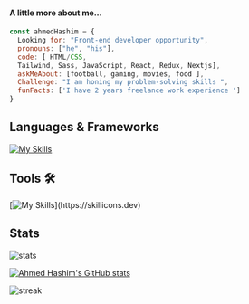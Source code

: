<h4>A little more about me...</h4>
  
```javascript
const ahmedHashim = {
  Looking for: "Front-end developer opportunity",
  pronouns: ["he", "his"],
  code: [ HTML/CSS, 
  Tailwind, Sass, JavaScript, React, Redux, Nextjs],
  askMeAbout: [football, gaming, movies, food ],
  Challenge: "I am honing my problem-solving skills ",
  funFacts: ['I have 2 years freelance work experience ']
}
```

## **Languages & Frameworks**
[![My Skills](https://skillicons.dev/icons?i=html,css,tailwind,sass,js,cpp,react,redux,nextjs,ts)](https://skillicons.dev)

## **Tools** 🛠 
[![My Skills](https://skillicons.dev/icons?i=git,github,gitlab,heroku,notion,wordpress,vscode,atom,figma,materialui,vite,cloudflare,)](https://skillicons.dev)

## **Stats**
![stats](https://github-readme-stats.vercel.app/api?username=ahmedhasim209&title_color=3498db&text_color=2ecc71&icon_color=3498db&bg_color=00000000&hide_border=true&show_icons=true&include_all_commits=true&count_private=true&disable_animations=true)

[![Ahmed Hashim's GitHub stats](https://github-readme-stats.vercel.app/api/top-langs?username=ahmedhasim209&hide=html,scss,stylus,blade,jupyter%20notebook,python,css,shell,batchfile,dockerfile,typescript&theme=algolia&show_icons=true)](https://github.com/saifurrahman1193)


![streak](https://streak-stats.demolab.com/?user=ahmedhasim209&hide_border=true&background=00000000&border=2980b9&stroke=2980b9&ring=27ae60&fire=27ae60&currStreakNum=2980b9&sideNums=2980b9&currStreakLabel=2980b9&sideLabels=2980b9&dates=2980b9)
